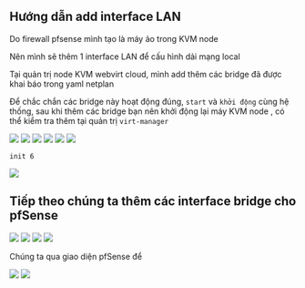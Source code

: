 ## Hướng dẫn add interface LAN

Do firewall pfsense mình tạo là máy ảo trong KVM node

Nên mình sẽ thêm 1 interface LAN để cấu hình dải mạng local

Tại quản trị node KVM webvirt cloud, mình add thêm các bridge đã được khai báo trong yaml netplan

Để chắc chắn các bridge này hoạt động đúng, ``start`` và ``khởi động`` cùng hệ thống, sau khi thêm các bridge bạn nên khởi động lại máy KVM node , có thể kiểm tra thêm tại quản trị ``virt-manager``

  <img src="pFsenseimages/Screenshot_35.png">

  <img src="pFsenseimages/Screenshot_36.png">

  <img src="pFsenseimages/Screenshot_37.png">

  <img src="pFsenseimages/Screenshot_38.png">

  <img src="pFsenseimages/Screenshot_39.png">

  <img src="pFsenseimages/Screenshot_40.png">

    init 6

  <img src="pFsenseimages/Screenshot_5.png">

## Tiếp theo chúng ta thêm các interface bridge cho pfSense

  <img src="pFsenseimages/Screenshot_9.png">

  <img src="pFsenseimages/Screenshot_10.png">

  <img src="pFsenseimages/Screenshot_41.png">

  <img src="pFsenseimages/Screenshot_42.png">

Chúng ta qua giao diện pfSense để 

  <img src="pFsenseimages/Screenshot_43.png">

  <img src="pFsenseimages/Screenshot_44.png">
